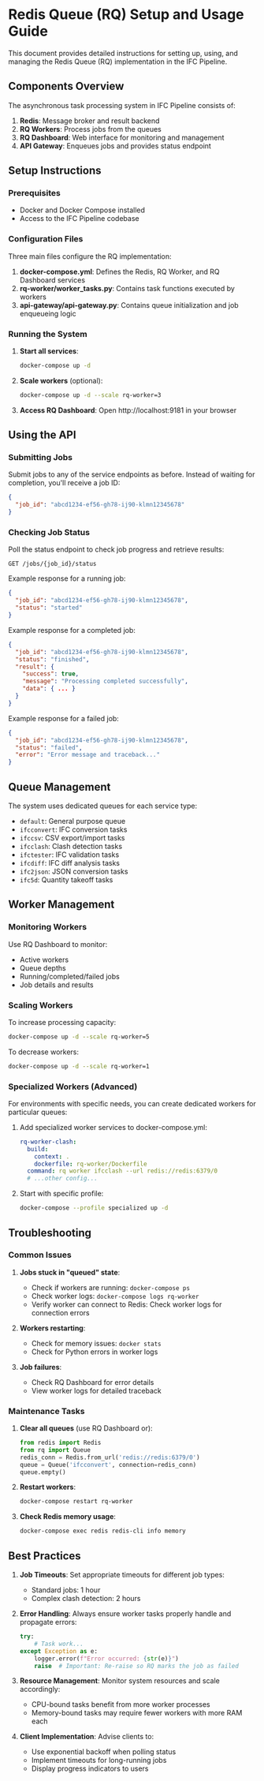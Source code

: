 # Redis Queue (RQ) Setup and Usage Guide

This document provides detailed instructions for setting up, using, and managing the Redis Queue (RQ) implementation in the IFC Pipeline.

## Components Overview

The asynchronous task processing system in IFC Pipeline consists of:

1. **Redis**: Message broker and result backend
2. **RQ Workers**: Process jobs from the queues
3. **RQ Dashboard**: Web interface for monitoring and management
4. **API Gateway**: Enqueues jobs and provides status endpoint

## Setup Instructions

### Prerequisites

- Docker and Docker Compose installed
- Access to the IFC Pipeline codebase

### Configuration Files

Three main files configure the RQ implementation:

1. **docker-compose.yml**: Defines the Redis, RQ Worker, and RQ Dashboard services
2. **rq-worker/worker_tasks.py**: Contains task functions executed by workers
3. **api-gateway/api-gateway.py**: Contains queue initialization and job enqueueing logic

### Running the System

1. **Start all services**:
   ```bash
   docker-compose up -d
   ```

2. **Scale workers** (optional):
   ```bash
   docker-compose up -d --scale rq-worker=3
   ```

3. **Access RQ Dashboard**:
   Open http://localhost:9181 in your browser

## Using the API

### Submitting Jobs

Submit jobs to any of the service endpoints as before. Instead of waiting for completion, you'll receive a job ID:

```json
{
  "job_id": "abcd1234-ef56-gh78-ij90-klmn12345678"
}
```

### Checking Job Status

Poll the status endpoint to check job progress and retrieve results:

```
GET /jobs/{job_id}/status
```

Example response for a running job:
```json
{
  "job_id": "abcd1234-ef56-gh78-ij90-klmn12345678",
  "status": "started"
}
```

Example response for a completed job:
```json
{
  "job_id": "abcd1234-ef56-gh78-ij90-klmn12345678",
  "status": "finished",
  "result": {
    "success": true,
    "message": "Processing completed successfully",
    "data": { ... }
  }
}
```

Example response for a failed job:
```json
{
  "job_id": "abcd1234-ef56-gh78-ij90-klmn12345678",
  "status": "failed",
  "error": "Error message and traceback..."
}
```

## Queue Management

The system uses dedicated queues for each service type:

- `default`: General purpose queue
- `ifcconvert`: IFC conversion tasks
- `ifccsv`: CSV export/import tasks
- `ifcclash`: Clash detection tasks
- `ifctester`: IFC validation tasks
- `ifcdiff`: IFC diff analysis tasks
- `ifc2json`: JSON conversion tasks
- `ifc5d`: Quantity takeoff tasks

## Worker Management

### Monitoring Workers

Use RQ Dashboard to monitor:
- Active workers
- Queue depths
- Running/completed/failed jobs
- Job details and results

### Scaling Workers

To increase processing capacity:
```bash
docker-compose up -d --scale rq-worker=5
```

To decrease workers:
```bash
docker-compose up -d --scale rq-worker=1
```

### Specialized Workers (Advanced)

For environments with specific needs, you can create dedicated workers for particular queues:

1. Add specialized worker services to docker-compose.yml:
   ```yaml
   rq-worker-clash:
     build:
       context: .
       dockerfile: rq-worker/Dockerfile
     command: rq worker ifcclash --url redis://redis:6379/0
     # ...other config...
   ```

2. Start with specific profile:
   ```bash
   docker-compose --profile specialized up -d
   ```

## Troubleshooting

### Common Issues

1. **Jobs stuck in "queued" state**:
   - Check if workers are running: `docker-compose ps`
   - Check worker logs: `docker-compose logs rq-worker`
   - Verify worker can connect to Redis: Check worker logs for connection errors

2. **Workers restarting**:
   - Check for memory issues: `docker stats`
   - Check for Python errors in worker logs

3. **Job failures**:
   - Check RQ Dashboard for error details
   - View worker logs for detailed traceback

### Maintenance Tasks

1. **Clear all queues** (use RQ Dashboard or):
   ```python
   from redis import Redis
   from rq import Queue
   redis_conn = Redis.from_url('redis://redis:6379/0')
   queue = Queue('ifcconvert', connection=redis_conn)
   queue.empty()
   ```

2. **Restart workers**:
   ```bash
   docker-compose restart rq-worker
   ```

3. **Check Redis memory usage**:
   ```bash
   docker-compose exec redis redis-cli info memory
   ```

## Best Practices

1. **Job Timeouts**: Set appropriate timeouts for different job types:
   - Standard jobs: 1 hour
   - Complex clash detection: 2 hours

2. **Error Handling**: Always ensure worker tasks properly handle and propagate errors:
   ```python
   try:
       # Task work...
   except Exception as e:
       logger.error(f"Error occurred: {str(e)}")
       raise  # Important: Re-raise so RQ marks the job as failed
   ```

3. **Resource Management**: Monitor system resources and scale accordingly:
   - CPU-bound tasks benefit from more worker processes
   - Memory-bound tasks may require fewer workers with more RAM each

4. **Client Implementation**: Advise clients to:
   - Use exponential backoff when polling status
   - Implement timeouts for long-running jobs
   - Display progress indicators to users
